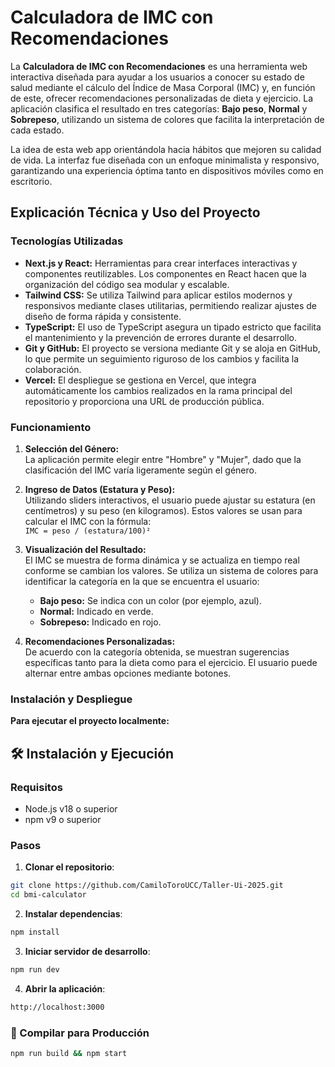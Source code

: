 # Calculadora de IMC con Recomendaciones


La **Calculadora de IMC con Recomendaciones** es una herramienta web interactiva diseñada para ayudar a los usuarios a conocer su estado de salud mediante el cálculo del Índice de Masa Corporal (IMC) y, en función de este, ofrecer recomendaciones personalizadas de dieta y ejercicio. La aplicación clasifica el resultado en tres categorías: **Bajo peso**, **Normal** y **Sobrepeso**, utilizando un sistema de colores que facilita la interpretación de cada estado.

La idea de esta web app orientándola hacia hábitos que mejoren su calidad de vida. La interfaz fue diseñada con un enfoque minimalista y responsivo, garantizando una experiencia óptima tanto en dispositivos móviles como en escritorio.

## Explicación Técnica y Uso del Proyecto

### Tecnologías Utilizadas

- **Next.js y React:** Herramientas para crear interfaces interactivas y componentes reutilizables. Los componentes en React hacen que la organización del código sea modular y escalable.
- **Tailwind CSS:** Se utiliza Tailwind para aplicar estilos modernos y responsivos mediante clases utilitarias, permitiendo realizar ajustes de diseño de forma rápida y consistente.
- **TypeScript:** El uso de TypeScript asegura un tipado estricto que facilita el mantenimiento y la prevención de errores durante el desarrollo.
- **Git y GitHub:** El proyecto se versiona mediante Git y se aloja en GitHub, lo que permite un seguimiento riguroso de los cambios y facilita la colaboración.
- **Vercel:** El despliegue se gestiona en Vercel, que integra automáticamente los cambios realizados en la rama principal del repositorio y proporciona una URL de producción pública.

### Funcionamiento

1. **Selección del Género:**  
   La aplicación permite elegir entre "Hombre" y "Mujer", dado que la clasificación del IMC varía ligeramente según el género.

2. **Ingreso de Datos (Estatura y Peso):**  
   Utilizando sliders interactivos, el usuario puede ajustar su estatura (en centímetros) y su peso (en kilogramos). Estos valores se usan para calcular el IMC con la fórmula:  
   `IMC = peso / (estatura/100)²`

3. **Visualización del Resultado:**  
   El IMC se muestra de forma dinámica y se actualiza en tiempo real conforme se cambian los valores. Se utiliza un sistema de colores para identificar la categoría en la que se encuentra el usuario:  
   - **Bajo peso:** Se indica con un color (por ejemplo, azul).  
   - **Normal:** Indicado en verde.  
   - **Sobrepeso:** Indicado en rojo.

4. **Recomendaciones Personalizadas:**  
   De acuerdo con la categoría obtenida, se muestran sugerencias específicas tanto para la dieta como para el ejercicio. El usuario puede alternar entre ambas opciones mediante botones.

### Instalación y Despliegue

**Para ejecutar el proyecto localmente:**

## 🛠️ Instalación y Ejecución

### Requisitos
- Node.js v18 o superior
- npm v9 o superior

### Pasos

1. **Clonar el repositorio**:
```bash
git clone https://github.com/CamiloToroUCC/Taller-Ui-2025.git
cd bmi-calculator
```

2. **Instalar dependencias**:
```bash
npm install
```

3. **Iniciar servidor de desarrollo**:
```bash
npm run dev
```

4. **Abrir la aplicación**:
```bash
http://localhost:3000
```

### 🚀 Compilar para Producción
```bash
npm run build && npm start
